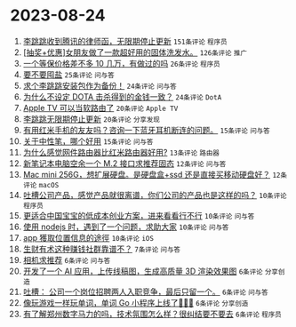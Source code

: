 # 2023-08-24

1. [李跳跳收到腾讯的律师函，无限期停止更新](https://www.v2ex.com/t/967813) `151条评论` `程序员`
1. [[抽奖+优惠]女朋友做了一款超好用的固体洗发水。](https://www.v2ex.com/t/967824) `126条评论` `推广`
1. [一个等保价格差不多 10 几万，有做过的吗](https://www.v2ex.com/t/967816) `26条评论` `程序员`
1. [要不要囤盐](https://www.v2ex.com/t/967832) `25条评论` `问与答`
1. [求个李跳跳安装包作为备份！](https://www.v2ex.com/t/967821) `24条评论` `问与答`
1. [为什么不设定 DOTA 击杀得到的金钱一致？](https://www.v2ex.com/t/967820) `24条评论` `DotA`
1. [Apple TV 可以当软路由了](https://www.v2ex.com/t/967837) `20条评论` `Apple TV`
1. [李跳跳无限期停止更新](https://www.v2ex.com/t/967817) `20条评论` `分享发现`
1. [有用红米手机的友友吗？咨询一下蓝牙耳机断连的问题。](https://www.v2ex.com/t/967843) `15条评论` `问与答`
1. [关于中性笔，哪个好用](https://www.v2ex.com/t/967839) `15条评论` `问与答`
1. [为什么感觉网件路由器比红米路由器好用?](https://www.v2ex.com/t/967846) `13条评论` `路由器`
1. [新笔记本电脑空余一个 M.2 接口求推荐固态](https://www.v2ex.com/t/967842) `12条评论` `问与答`
1. [Mac mini 256G，想扩展硬盘。是硬盘盒+ssd 还是直接买移动硬盘好？](https://www.v2ex.com/t/967828) `12条评论` `macOS`
1. [吐槽公司产品，感觉产品就很离谱，你们公司的产品也是这样的吗？](https://www.v2ex.com/t/967873) `10条评论` `程序员`
1. [更适合中国宝宝的低成本创业方案，进来看看行不行](https://www.v2ex.com/t/967849) `10条评论` `问与答`
1. [使用 nodejs 时，遇到了一个问题，求助大家](https://www.v2ex.com/t/967827) `10条评论` `问与答`
1. [app 獲取位置信息的途徑](https://www.v2ex.com/t/967825) `10条评论` `iOS`
1. [生财有术这种赚钱社群靠谱不？](https://www.v2ex.com/t/967861) `7条评论` `问与答`
1. [相机求推荐](https://www.v2ex.com/t/967871) `6条评论` `问与答`
1. [开发了一个 AI 应用，上传线稿图，生成高质量 3D 渲染效果图](https://www.v2ex.com/t/967864) `6条评论` `分享创造`
1. [吐槽： 公司一个岗位招聘两人入职竞争，最后只留一个。](https://www.v2ex.com/t/967844) `6条评论` `问与答`
1. [像玩游戏一样玩单词，单词 Go 小程序上线了🎉🎉🎉](https://www.v2ex.com/t/967822) `6条评论` `分享创造`
1. [有了解郑州数字马力的吗，技术氛围怎么样？很纠结要不要去](https://www.v2ex.com/t/967818) `6条评论` `程序员`
